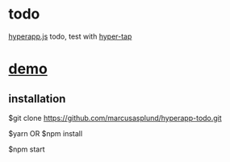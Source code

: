 # todo
[hyperapp.js](https://github.com/hyperapp/hyperapp) todo, test with [hyper-tap](https://github.com/rbiggs/hyper-tap)

# [demo](https://pap.as/hyperapp/todotouch/)

## installation

$git clone https://github.com/marcusasplund/hyperapp-todo.git

$yarn OR $npm install

$npm start